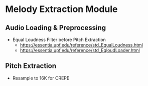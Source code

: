 # Melody Extraction Module

## Audio Loading & Preprocessing

- Equal Loudness Filter before Pitch Extraction
    - https://essentia.upf.edu/reference/std_EqualLoudness.html
    - https://essentia.upf.edu/reference/std_EqloudLoader.html

## Pitch Extraction

- Resample to 16K for CREPE
